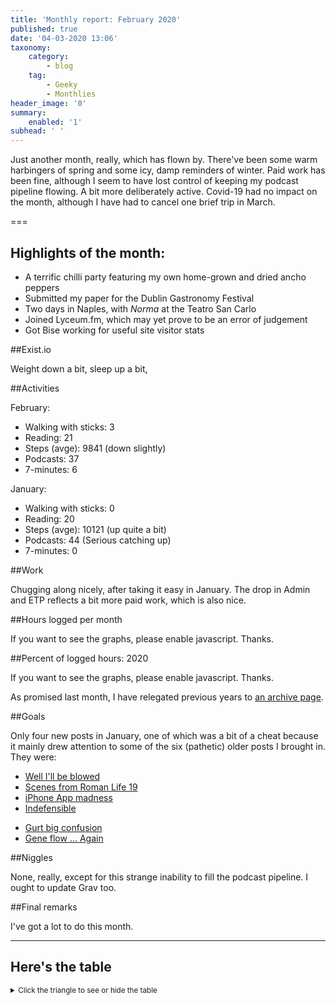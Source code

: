 ```yaml
---
title: 'Monthly report: February 2020'
published: true
date: '04-03-2020 13:06'
taxonomy:
    category:
        - blog
    tag:
        - Geeky
        - Monthlies
header_image: '0'
summary:
    enabled: '1'
subhead: ' '
---
```


Just another month, really, which has flown by. There've been some warm harbingers of spring and some icy, damp reminders of winter. Paid work has been fine, although I seem to have lost control of keeping my podcast pipeline flowing. A bit more deliberately active. Covid-19 had no impact on the month, although I have had to cancel one brief trip in March.

===

## Highlights of the month:

- A terrific chilli party featuring my own home-grown and dried ancho peppers
- Submitted my paper for the Dublin Gastronomy Festival
- Two days in Naples, with *Norma* at the Teatro San Carlo
- Joined Lyceum.fm, which may yet prove to be an error of judgement
- Got Bise working for useful site visitor stats

##Exist.io

Weight down a bit, sleep up a bit, 

##Activities

February:  
* Walking with sticks: 3
* Reading: 21
* Steps (avge): 9841 (down slightly)
* Podcasts: 37
* 7-minutes: 6
  
January:  
* Walking with sticks: 0
* Reading: 20
* Steps (avge): 10121 (up quite a bit)
* Podcasts: 44 (Serious catching up)
* 7-minutes: 0

##Work

Chugging along nicely, after taking it easy in January. The drop in Admin and ETP reflects a bit more paid work, which is also nice.

##Hours logged per month
<noscript>
    <style type="text/css">
        .ct-minor-seventh {display:none;}
    </style>
    <div class="notices blue">
<p>If you want to see the graphs, please enable javascript. Thanks.</p>
    </div>
</noscript>
<div class="ct-chart ct-minor-seventh">
<ul style="list-style-type: none; padding-left:2.4rem;">
<li><span style="color:red;">2020</span></li><li><span style="color:green;">2019</span></li><li><span style="color:blue;">2018</span></li></ul>
</div>

##Percent of logged hours: 2020
<noscript>
    <style type="text/css">
        .ct-minor-seventh {display:none;}
    </style>
    <div class="notices blue">
<p>If you want to see the graphs, please enable javascript. Thanks.</p>
    </div>
</noscript>
<div class="ct-chart-2 ct-minor-seventh">
<ul style="list-style-type: none; padding-left:2.4rem;">
<li><span style="color:blue;">Admin</span></li><li><span style="color:green;">Eat This Podcast</span></li></ul>
</div> 

As promised last month, I have relegated previous years to [an archive page](/blog/working-life).

##Goals

Only four new posts in January, one of which was a bit of a cheat because it mainly drew attention to some of the six (pathetic) older posts I brought in. They were:

- [Well I'll be blowed](https://www.jeremycherfas.net/blog/well-i-ll-be-blowed)
- [Scenes from Roman Life 19](https://www.jeremycherfas.net/blog/scenes-from-roman-life-19)
- [iPhone App madness](https://www.jeremycherfas.net/blog/iphone-app-madness)
- [Indefensible](https://www.jeremycherfas.net/blog/indefensible)
* [Gurt big confusion](https://www.jeremycherfas.net/blog/gurt-big-confusion)
* [Gene flow ... Again](https://www.jeremycherfas.net/blog/gene-flow-...-again)

##Niggles

None, really, except for this strange inability to fill the podcast pipeline. I ought to update Grav too.

##Final remarks

I've got a lot to do this month.

<script>
var data = {
series: [
		{ name: 'Hours logged 2018', data: [0,0,152,159, 151,96,68,185,131,100,0,0] },
		{ name: 'Hours logged 2019', data: [95,121,158,128,145,75,58,110,128,96.5,154.1,96.1] },
		{ name: 'Hours logged 2020', data: [89.25,129,,,,,,,,,,] }
		]
};

var options = {
	axisY: {
		type: Chartist.FixedScalesAxis,
		high: 200,
		low: 0,
		divisor: 8
	},
	axisX: {
		type: Chartist.StepAxis,
		ticks: ['Jan','Feb','Mar','Apr','May','Jun','Jul','Aug','Sep','Oct','Nov','Dec'],
		stretch: false
	},
}

new Chartist.Bar('.ct-chart', data, options);


new Chartist.Bar('.ct-chart-2', {
  labels: ['Jan','Feb','Mar','Apr','May','Jun','Jul','Aug','Sep','Oct','Nov','Dec'],
  series: [
    [48,45,,,,,,,,,,],
    [19,17,,,,,,,,,,]
  ]
}, 
{
  stackBars: true,
	axisY: {
		type: Chartist.FixedScalesAxis,
		high: 100,
		low: 0,
		ticks: [20, 40, 60, 80]
	},

}).on('draw', function(data) {
  if(data.type === 'bar') {
    data.element.attr({
      style: 'stroke-width: 30px'
    });
  }
});

</script>

<style type="text/css">
/* .ct-series-a .ct-bar, .ct-series-a .ct-line, .ct-series-a .ct-point, .ct-series-a .ct-slice-donut { */
svg g.ct-series.ct-series-a > .ct-bar {
 stroke: blue !important;
 stroke-width: 3px
}
svg g.ct-series.ct-series-b > .ct-bar {
 stroke: green !important;
 stroke-width: 3px
}
svg g.ct-series.ct-series-c > .ct-bar {
 stroke:red !important;
 stroke-width:3px
}
</style>

----

## Here's the table
<details>
<summary style="font-size: smaller;">Click the triangle to see or hide the table</summary>
<table class="worktable">
<thead>
<tr>
<th style="text-align: right;" class="bigrow">Month</th>
<th style="text-align: center;" class="bigrow">Total</th>
<th style="text-align: center;" class="smallrow">Daily</th>
<th style="text-align: center;"class="smallrow">Admin %</th>
<th style="text-align: center;"class="smallrow">ETP %</th>
<th style="text-align: center;"class="smallrow">Other %</th>
</tr>
</thead>
<tbody>
<tr>
<td style="text-align: right;">2020-01</td>
<td style="text-align: center;">89.25</td>
<td style="text-align: center;">5.25</td>
<td style="text-align: center;">48</td>
<td style="text-align: center;">19</td>
<td style="text-align: center;">43</td>
</tr>
</tbody>
</table>
</details>


